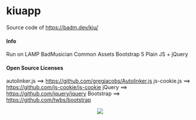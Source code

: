 # kiuapp
Source code of https://badm.dev/kiu/

#### Info
Run on LAMP
BadMusician Common Assets
Bootstrap 5
Plain JS + jQuery


#### Open Source Licenses
autolinker.js ==> https://github.com/gregjacobs/Autolinker.js
js-cookie.js ==> https://github.com/js-cookie/js-cookie
jQuery ==> https://github.com/jquery/jquery
Bootstrap ==> https://github.com/twbs/bootstrap


<p align="center">
  <img src="https://badm.dev/img/jNkXTFX/" />
</p>
